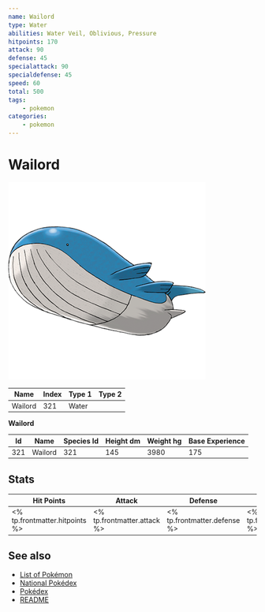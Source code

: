 ```yaml
---
name: Wailord
type: Water
abilities: Water Veil, Oblivious, Pressure
hitpoints: 170
attack: 90
defense: 45
specialattack: 90
specialdefense: 45
speed: 60
total: 500
tags:
    - pokemon
categories:
    - pokemon
---
```


# Wailord


![Wailord](images/321.png)

| **Name** | **Index** | **Type 1** | **Type 2** |
|----|----|----|----|
| Wailord | 321 | Water  |  |

**Wailord** 




| **Id** | **Name** | **Species Id** | **Height dm** | **Weight hg** | **Base Experience** |
|--------|----------|----------------|------------|------------|---------------------|
| 321 | Wailord | 321 | 145 | 3980 | 175 |



## Stats

| **Hit Points** | **Attack** | **Defense** | **Special Attack** | **Special Defense** | **Speed** | **Total** |
|----------------|------------|-------------|--------------------|---------------------|-----------|-----------|
| <% tp.frontmatter.hitpoints %> | <% tp.frontmatter.attack %> | <% tp.frontmatter.defense %> | <% tp.frontmatter.specialattack %> | <% tp.frontmatter.specialdefense %> | <% tp.frontmatter.speed %> | <% tp.frontmatter.total %> |

## See also

- [List of Pokémon](../pokemon.md)
- [National Pokédex](../national_pokedex.md)
- [Pokédex](../pokedex.md)
- [README](../README.md)
